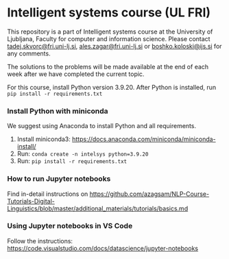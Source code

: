 # Intelligent systems course (UL FRI)

This repository is a part of Intelligent systems course at the University of Ljubljana, Faculty for computer and information science. Please contact [tadej.skvorc@fri.uni-lj.si](mailto:tadej.skvorc@fri.uni-lj.si), [ales.zagar@fri.uni-lj.si](mailto:ales.zagar@fri.uni-lj.si) or [boshko.koloski@ijs.si](mailto:boshko.koloski@ijs.si) for any comments.

The solutions to the problems will be made available at the end of each week after we have completed the current topic.

For this course, install Python version 3.9.20. After Python is installed, run `pip install -r requirements.txt`

### Install Python with miniconda
We suggest using Anaconda to install Python and all requirements. 

1. Install miniconda3: https://docs.anaconda.com/miniconda/miniconda-install/
2. Run: `conda create -n intelsys python=3.9.20` 
3. Run: `pip install -r requirements.txt`

### How to run Jupyter notebooks
Find in-detail instructions on https://github.com/azagsam/NLP-Course-Tutorials-Digital-Linguistics/blob/master/additional_materials/tutorials/basics.md

### Using Jupyter notebooks in VS Code
Follow the instructions: https://code.visualstudio.com/docs/datascience/jupyter-notebooks
